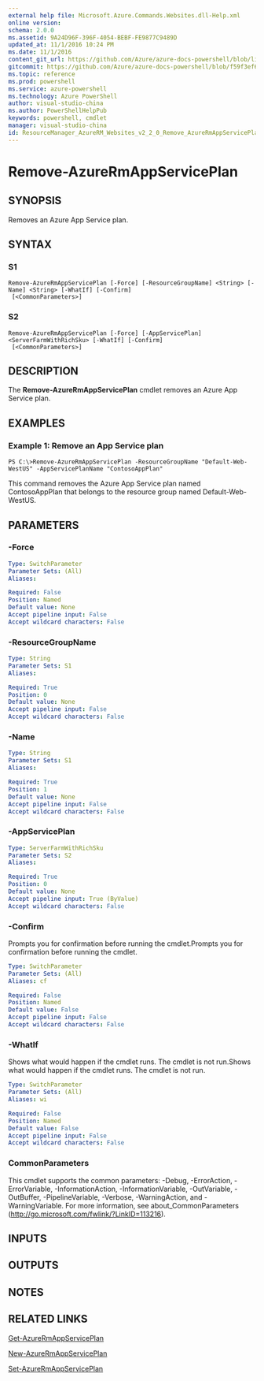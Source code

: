 ```yaml
---
external help file: Microsoft.Azure.Commands.Websites.dll-Help.xml
online version: 
schema: 2.0.0
ms.assetid: 9A24D96F-396F-4054-BEBF-FE9877C9489D
updated_at: 11/1/2016 10:24 PM
ms.date: 11/1/2016
content_git_url: https://github.com/Azure/azure-docs-powershell/blob/live/azureps-cmdlets-docs/ResourceManager/AzureRM.Websites/v2.2.0/Remove-AzureRmAppServicePlan.md
gitcommit: https://github.com/Azure/azure-docs-powershell/blob/f59f3ef60bc592383812213e69fd77ba950759ed/azureps-cmdlets-docs/ResourceManager/AzureRM.Websites/v2.2.0/Remove-AzureRmAppServicePlan.md
ms.topic: reference
ms.prod: powershell
ms.service: azure-powershell
ms.technology: Azure PowerShell
author: visual-studio-china
ms.author: PowerShellHelpPub
keywords: powershell, cmdlet
manager: visual-studio-china
id: ResourceManager_AzureRM_Websites_v2_2_0_Remove_AzureRmAppServicePlan_md
---
```


# Remove-AzureRmAppServicePlan

## SYNOPSIS
Removes an Azure App Service plan.

## SYNTAX

### S1
```
Remove-AzureRmAppServicePlan [-Force] [-ResourceGroupName] <String> [-Name] <String> [-WhatIf] [-Confirm]
 [<CommonParameters>]
```

### S2
```
Remove-AzureRmAppServicePlan [-Force] [-AppServicePlan] <ServerFarmWithRichSku> [-WhatIf] [-Confirm]
 [<CommonParameters>]
```

## DESCRIPTION
The **Remove-AzureRmAppServicePlan** cmdlet removes an Azure App Service plan.

## EXAMPLES

### Example 1: Remove an App Service plan
```
PS C:\>Remove-AzureRmAppServicePlan -ResourceGroupName "Default-Web-WestUS" -AppServicePlanName "ContosoAppPlan"
```

This command removes the Azure App Service plan named ContosoAppPlan that belongs to the resource group named Default-Web-WestUS.

## PARAMETERS

### -Force

```yaml
Type: SwitchParameter
Parameter Sets: (All)
Aliases: 

Required: False
Position: Named
Default value: None
Accept pipeline input: False
Accept wildcard characters: False
```

### -ResourceGroupName

```yaml
Type: String
Parameter Sets: S1
Aliases: 

Required: True
Position: 0
Default value: None
Accept pipeline input: False
Accept wildcard characters: False
```

### -Name

```yaml
Type: String
Parameter Sets: S1
Aliases: 

Required: True
Position: 1
Default value: None
Accept pipeline input: False
Accept wildcard characters: False
```

### -AppServicePlan

```yaml
Type: ServerFarmWithRichSku
Parameter Sets: S2
Aliases: 

Required: True
Position: 0
Default value: None
Accept pipeline input: True (ByValue)
Accept wildcard characters: False
```

### -Confirm
Prompts you for confirmation before running the cmdlet.Prompts you for confirmation before running the cmdlet.

```yaml
Type: SwitchParameter
Parameter Sets: (All)
Aliases: cf

Required: False
Position: Named
Default value: False
Accept pipeline input: False
Accept wildcard characters: False
```

### -WhatIf
Shows what would happen if the cmdlet runs.
The cmdlet is not run.Shows what would happen if the cmdlet runs.
The cmdlet is not run.

```yaml
Type: SwitchParameter
Parameter Sets: (All)
Aliases: wi

Required: False
Position: Named
Default value: False
Accept pipeline input: False
Accept wildcard characters: False
```

### CommonParameters
This cmdlet supports the common parameters: -Debug, -ErrorAction, -ErrorVariable, -InformationAction, -InformationVariable, -OutVariable, -OutBuffer, -PipelineVariable, -Verbose, -WarningAction, and -WarningVariable. For more information, see about_CommonParameters (http://go.microsoft.com/fwlink/?LinkID=113216).

## INPUTS

## OUTPUTS

## NOTES

## RELATED LINKS

[Get-AzureRmAppServicePlan](xref:ResourceManager/AzureRM.Websites/v2.2.0/Get-AzureRmAppServicePlan.md)

[New-AzureRmAppServicePlan](xref:ResourceManager/AzureRM.Websites/v2.2.0/New-AzureRmAppServicePlan.md)

[Set-AzureRmAppServicePlan](xref:ResourceManager/AzureRM.Websites/v2.2.0/Set-AzureRmAppServicePlan.md)


